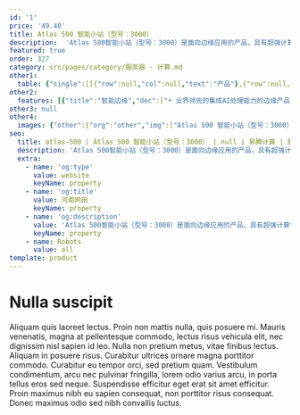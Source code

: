 ```yaml
---
id: '1'
price: '49.40'
title: Atlas 500 智能小站（型号：3000）
description:  'Atlas 500智能小站（型号：3000）是面向边缘应用的产品，具有超强计算性能、体积小、环境适应性强、易于维护和支持云边协同等特点，可以在边缘环境广泛部署，满足在安防、交通、社区、园区、商场、超市等复杂环境区域的应用需求。'
featured: true
order: 327
category: src/pages/category/服务器 - 计算.md
other1: 
  table: {"single":[[{"row":null,"col":null,"text":"产品"},{"row":null,"col":null,"text":"Atlas 500 智能小站\n型号：3000"}],[{"row":null,"col":null,"text":"AI芯片"},{"row":null,"col":null,"text":"昇腾310"}],[{"row":null,"col":null,"text":"AI算力"},{"row":null,"col":null,"text":"22/16 TOPS INT8"}],[{"row":null,"col":null,"text":"内存规格"},{"row":null,"col":null,"text":"LPDDR4X，8 GB / 4 GB，最大51.2 GB/s"}],[{"row":null,"col":null,"text":"编解码能力"},{"row":null,"col":null,"text":"• 支持H.264硬件解码，16路1080P 30 FPS （2路3840*2160 60 FPS）\n• 支持H.265硬件解码，16路1080P 30 FPS （2路3840*2160 60 FPS）\n• 支持H.264硬件编码，1路1080P 30 FPS\n• 支持H.265硬件编码，1路1080P 30 FPS\n• JPEG解码能力1080P 256 FPS，编码能力1080P 64 FPS，最大分辨率：8192*4320\n• PNG解码能力1080P 24 FPS，最大分辨率： 4096*2160"}],[{"row":null,"col":null,"text":"接口"},{"row":null,"col":null,"text":"网络：2个GE RJ45\n其他I/O：\n1个HDMI接口，1对3.5 mm立体声输入输出接口；2个外部和1个内部USB2.0接口（Type-A）"}],[{"row":null,"col":null,"text":"典型功耗"},{"row":null,"col":null,"text":"无盘配置：25 W\n有盘配置：40 W"}],[{"row":null,"col":null,"text":"环境条件"},{"row":null,"col":null,"text":"无盘配置：-40℃~70℃\n有盘配置：-40℃~60℃"}],[{"row":null,"col":null,"text":"结构尺寸"},{"row":null,"col":null,"text":"无盘配置：45 mm * 235 mm * 220 mm\n有盘配置：45 mm * 355 mm * 220mm"}]]}
other2:
  features: [{"title":"智能边缘","dec":["• 业界领先的集成AI处理能力的边缘产品\n• 无风扇散热，支持-40 ℃至70 ℃室外工作"]},{"title":"小身材大能量","dec":["• 机顶盒大小即支持22 TOPS INT8算力\n• 支持20路高清视频处理（1080P 25FPS）"]},{"title":"边云协同","dec":["• 支持LTE无线传输\n• 云边协同，模型实时更新\n• 可在云端统一进行设备管理和固件升级"]}]
other3: null
other4:
  images: {"other":{"org":"other","img":["Atlas 500 智能小站（型号：3000）.png"]}}
seo:
  title: atlas-500 | Atlas 500 智能小站（型号：3000） | null | 昇腾计算 | 服务器 - 计算 | 数据中心
  description: 'Atlas 500智能小站（型号：3000）是面向边缘应用的产品，具有超强计算性能、体积小、环境适应性强、易于维护和支持云边协同等特点，可以在边缘环境广泛部署，满足在安防、交通、社区、园区、商场、超市等复杂环境区域的应用需求。'
  extra:
    - name: 'og:type'
      value: website
      keyName: property
    - name: 'og:title'
      value: 河南网田
      keyName: property
    - name: 'og:description'
      value: 'Atlas 500智能小站（型号：3000）是面向边缘应用的产品，具有超强计算性能、体积小、环境适应性强、易于维护和支持云边协同等特点，可以在边缘环境广泛部署，满足在安防、交通、社区、园区、商场、超市等复杂环境区域的应用需求。'
      keyName: property
    - name: Robots
      value: all
template: product
---
```


# Nulla suscipit

Aliquam quis laoreet lectus. Proin non mattis nulla, quis posuere mi. Mauris venenatis, magna at pellentesque commodo, lectus risus vehicula elit, nec dignissim nisl sapien id leo. Nulla non pretium metus, vitae finibus lectus. Aliquam in posuere risus. Curabitur ultrices ornare magna porttitor commodo. Curabitur eu tempor orci, sed pretium quam. Vestibulum condimentum, arcu nec pulvinar fringilla, lorem odio varius arcu, in porta tellus eros sed neque. Suspendisse efficitur eget erat sit amet efficitur. Proin maximus nibh eu sapien consequat, non porttitor risus consequat. Donec maximus odio sed nibh convallis luctus.